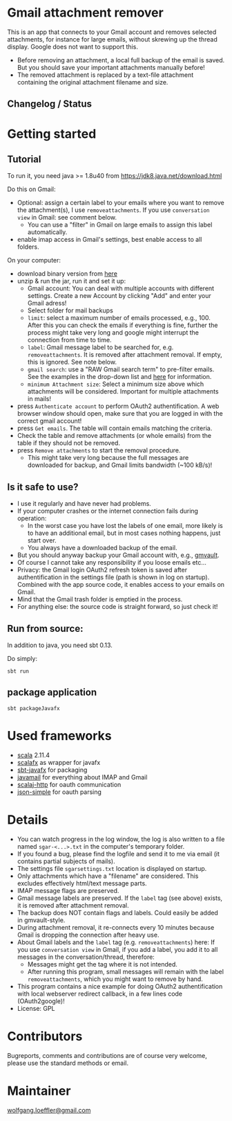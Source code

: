 # Gmail attachment remover

This is an app that connects to your Gmail account and removes selected attachments, for instance for large emails, without skrewing up the thread display. Google does not want to support this.

* Before removing an attachment, a local full backup of the email is saved. But you should save your important attachments manually before!
* The removed attachment is replaced by a text-file attachment containing the original attachment filename and size.

## Changelog / Status ##


# Getting started #

## Tutorial
To run it, you need java >= 1.8u40 from https://jdk8.java.net/download.html

Do this on Gmail:

* Optional: assign a certain label to your emails where you want to remove the attachment(s), I use `removeattachments`. If you use `conversation view` in Gmail: see comment below.
    * You can use a "filter" in Gmail on large emails to assign this label automatically.
* enable imap access in Gmail's settings, best enable access to all folders.

On your computer:

* download binary version from [here](https://bitbucket.org/wolfgang/gmail-attachment-remover/downloads)
* unzip & run the jar, run it and set it up:
    * Gmail account: You can deal with multiple accounts with different settings. Create a new Account by clicking "Add" and enter your Gmail adress!
    * Select folder for mail backups
    * `limit`: select a maximum number of emails processed, e.g., 100. After this you can check the emails if everything is fine, further the process might take very long and google might interrupt the connection from time to time.
    * `label`: Gmail message label to be searched for, e.g. `removeattachments`. It is removed after attachment removal. If empty, this is ignored. See note below.
    * `gmail search`: use a "RAW Gmail search term" to pre-filter emails. See the examples in the drop-down list and [here](https://support.google.com/mail/answer/7190?hl=en) for information.
    * `minimum Attachment size`: Select a minimum size above which attachments will be considered. Important for multiple attachments in mails!
* press `Authenticate account` to perform OAuth2 authentification. A web browser window should open, make sure that you are logged in with the correct gmail account!
* press `Get emails`. The table will contain emails matching the criteria.
* Check the table and remove attachments (or whole emails) from the table if they should not be removed.
* press `Remove attachments` to start the removal procedure.
    * This might take very long because the full messages are downloaded for backup, and Gmail limits bandwidth (~100 kB/s)!


## Is it safe to use?

* I use it regularly and have never had problems.
* If your computer crashes or the internet connection fails during operation:
    * In the worst case you have lost the labels of one email, more likely is to have an additional email, but in most cases nothing happens, just start over.
    * You always have a downloaded backup of the email.
* But you should anyway backup your Gmail account with, e.g., [gmvault](http://gmvault.org).
* Of course I cannot take any responsibility if you loose emails etc...
* Privacy: the Gmail login OAuth2 refresh token is saved after authentification in the settings file (path is shown in log on startup). Combined with the app source code, it enables access to your emails on Gmail.
* Mind that the Gmail trash folder is emptied in the process.
* For anything else: the source code is straight forward, so just check it!


## Run from source:

In addition to java, you need sbt 0.13.

Do simply:

    sbt run


## package application

    sbt packageJavafx

# Used frameworks #

* [scala](http://scala-lang.org) 2.11.4
* [scalafx](http://www.scalafx.org) as wrapper for javafx
* [sbt-javafx](https://github.com/kavedaa/sbt-javafx) for packaging
* [javamail](http://www.oracle.com/technetwork/java/javamail/index.html) for everything about IMAP and Gmail
* [scalaj-http](https://github.com/scalaj/scalaj-http) for oauth communication
* [json-simple](https://code.google.com/p/json-simple/) for oauth parsing

# Details

* You can watch progress in the log window, the log is also written to a file named `sgar-<...>.txt` in the computer's temporary folder.
* If you found a bug, please find the logfile and send it to me via email (it contains partial subjects of mails).
* The settings file `sgarsettings.txt` location is displayed on startup.
* Only attachments which have a "filename" are considered. This excludes effectively html/text message parts.
* IMAP message flags are preserved.
* Gmail message labels are preserved. If the `label` tag (see above) exists, it is removed after attachment removal.
* The backup does NOT contain flags and labels. Could easily be added in gmvault-style.
* During attachment removal, it re-connects every 10 minutes because Gmail is dropping the connection after heavy use.
* About Gmail labels and the `label` tag (e.g. `removeattachments`) here: If you use `conversation view` in Gmail, if you add a label, you add it to all messages in the conversation/thread, therefore:
    * Messages might get the tag where it is not intended.
    * After running this program, small messages will remain with the label `removeattachments`, which you might want to remove by hand.
* This program contains a nice example for doing OAuth2 authentification with local webserver redirect callback, in a few lines code (OAuth2google)!
* License: GPL

# Contributors #

Bugreports, comments and contributions are of course very welcome, please use the standard methods or email.

# Maintainer #

wolfgang.loeffler@gmail.com
